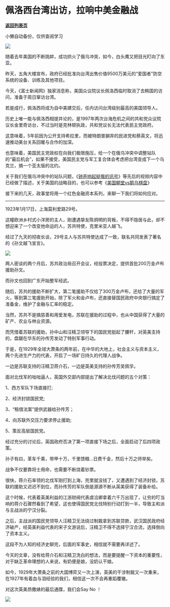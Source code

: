 # 佩洛西台湾出访，拉响中美金融战

[**返回列表页**](/gzh/政事堂2019)

小懒自动备份，仅供查阅学习

![](https://mmbiz.qpic.cn/mmbiz_png/rxhS23yu8cPg4A5gg7M4WDsQ8rosZrMduhMeAibPp2OONwZ7Iw7qRvzvlMfeibyeCiaxvb6f9wxXddg0rrZDMNeeg/640?wx_fmt=png)

  

随着去年美国的不断挑衅，成功拱火了俄乌冲突，如今，白头鹰又把目光盯向了东亚。  

  

昨天，五角大楼宣布，政府已经批准向台湾出售价值9500万美元的“爱国者”防空系统的设备、训练及其他项目。

  

今天，《富士新闻网》独家消息称，美国众议院议长佩洛西临时取消了去韩国的访问，准备于周日窜访台湾。  

  

若是成行，佩洛西将成为自中美建交后，任内访问台湾级别最高的美国领导人。

  

历史上唯一能与佩洛西相提并论的，是1997年两次台海危机之间的共和党众议院议长金里奇访台，不过当时是克林顿执政，共和党议长无法代表民主党政府。

  

这意味着，5年前因为公开支持希拉里，而被特朗普摒弃的民进党和蔡英文，将迅速推动美台关系回暖与合作的加深。  

  

也意味着，美国民主党政权在向我们极限施压，给一个在俄乌冲突中调整站队的“最后机会”，如果不接受，美国民主党与军工复合体会考虑把台湾变成下一个乌克兰，搞一个亚太版的北约。  

  

关于我们在俄乌冲突中的站队问题，《[钟声响起挺俄的讯号](https://mp.weixin.qq.com/s?__biz=Mzg3MDMwNDIyOA==&mid=2247485748&idx=1&sn=86b0f398039b13868d9505b067c63ce3&scene=21#wechat_redirect)》等先后的视频内容中已经做了描述，关于美国的战略目的，也可以参考《[美国朝堂vs鹅乌棋盘](https://mp.weixin.qq.com/s?__biz=Mzg3MDMwNDIyOA==&mid=2247485916&idx=1&sn=578e0cfa4d4abbb905d01c59b9f17026&scene=21#wechat_redirect)》

  

接下来的几天，政事堂将用一个红色金融资本系列，来聊一下我们将如何应对。  

  

  

* * *

  

  

1923年1月17日，上海莫利爱路29号。

  

这幢欧洲乡村式小洋房的主人，刚遭遇挚友陈炯明的背叛，不得不隐居与此，却不想迎来了一个改变他命运的人，苏共特使，克里米亚人越飞。

  

经过了九天的彻夜长谈，29号主人与苏共特使达成了一致，联名共同发表了著名的《孙文越飞宣言》。  

  

![](https://mmbiz.qpic.cn/mmbiz_png/rxhS23yu8cPg4A5gg7M4WDsQ8rosZrMd4GXPfpc1KIYibWZmib59vsydm3YdmpEbTLicWAFC5MtAYzA1Vaia2foicVQ/640?wx_fmt=png)

  

两人密谈的两个月后，苏共政治局召开会议，经投票决定，提供首批200万金卢布援助孙文。

  

而孙文也回到广东开始整军经武。

  

随后，苏共的援助不断扩大，第二笔援助不仅给了300万金卢布，还给了大量的军火，等到第三笔援助开始，除了军火和金卢布，还直接替国民政府中央银行搞定了准备金，维护了金融与汇率的稳定。  

  

当然，苏共不是搞慈善和用爱发电，苏联在援助的过程中，也从中国获得了大量的矿产、农业与林业资源。

  

而凭借着苏联的援助，孙中山和汪精卫领导下的国民党挺起了腰杆，对英美支持的，盘踞在华东的孙传芳发动了特别军事行动。

  

于是，在1929年全球大萧条的两年前，在中华的大地上，社会主义与资本主义，两个先进生产力的代表，开启了一场旷日持久的代理人战争。  

  

一边是苏联支持的汪精卫蒋介石，一边是英美支持的孙传芳吴佩孚。

  

面对北伐军的咄咄逼人，英国外交部内部提出了解决北伐问题的五个对策：

  

1、西方军队下场直接打;

2、经济封锁国民党;

3、“租借法案”提供武器给孙传芳；

4、向苏联外交压力要求停止援助;

5、策反高层国民党。

  

经过充分的讨论后，英国政府否决了第一项直接下场之后，全面启动了后四项政策。  

  

孙子有曰，革车千乘，带甲十万，千里馈粮...日费千金，然后十万之师举矣。

  

战争不仅要靠将士用命，也需要不断烧着钞票。  

  

很快，蒋介石率领的北伐军刚打到上海，兜里就没钱了，又遭遇到了经济封锁，苏联的援助又迟迟不到位，而孙传芳的军队倒是源源不断从英美获得了装备补给。  

  

这个时候，代表着英美利益的江浙财阀代表虞洽卿拿着六千万出现了，让穷的叮当响的蒋介石骤然看到了希望，这也使得国民党北伐特别行动打到一半，导致主和派与主战派的宁汉分裂。  

  

之后，主战派的国民党领导人汪精卫无法绕过制裁拿到苏联贷款，武汉国民政府经济破产，经英美利益代表的宋子文游说后，汪精卫不得不选择宁汉合流，选择倒向了资本主义。  

  

这段不为人知的经济史聊完，后面的军事史，相信就不需要再详述了。  

  

今天的文章，没有给蒋介石和汪精卫洗白的想法，而是要提醒一下资本的重要性，对于缺乏革命理想的人来说，有奶便是娘，没奶认干娘。

  

如今，1929年大萧条之前的大国博弈又一次上演，英美的干涉制裁又一次重来，在1927年有着血与泪经验的我们，相信这一次不会再重蹈覆辙。  

  

对这次英美昂撒婊的最后通牒，我们会Say No ！

  

![](https://mmbiz.qpic.cn/mmbiz_jpg/rxhS23yu8cPg4A5gg7M4WDsQ8rosZrMdMTp8bWoDnd6HBoYuPicFK6pRiafg4SkVJb6IyUO5UJ5P1ib2htwRwEvJw/640?wx_fmt=jpeg)  

  

